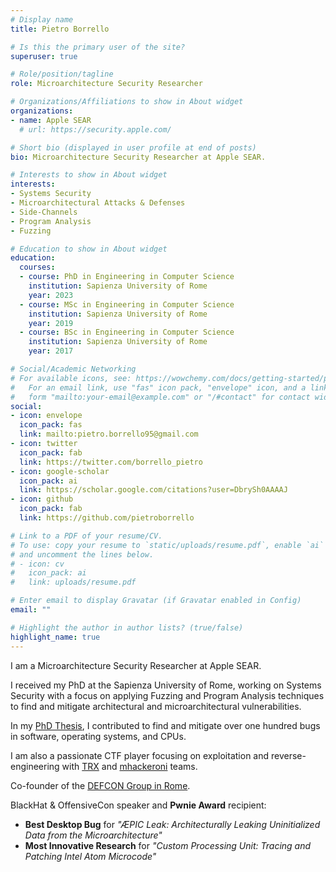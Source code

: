 ```yaml
---
# Display name
title: Pietro Borrello

# Is this the primary user of the site?
superuser: true

# Role/position/tagline
role: Microarchitecture Security Researcher

# Organizations/Affiliations to show in About widget
organizations:
- name: Apple SEAR
  # url: https://security.apple.com/

# Short bio (displayed in user profile at end of posts)
bio: Microarchitecture Security Researcher at Apple SEAR.

# Interests to show in About widget
interests:
- Systems Security
- Microarchitectural Attacks & Defenses
- Side-Channels
- Program Analysis
- Fuzzing

# Education to show in About widget
education:
  courses:
  - course: PhD in Engineering in Computer Science
    institution: Sapienza University of Rome
    year: 2023
  - course: MSc in Engineering in Computer Science
    institution: Sapienza University of Rome
    year: 2019
  - course: BSc in Engineering in Computer Science
    institution: Sapienza University of Rome
    year: 2017

# Social/Academic Networking
# For available icons, see: https://wowchemy.com/docs/getting-started/page-builder/#icons
#   For an email link, use "fas" icon pack, "envelope" icon, and a link in the
#   form "mailto:your-email@example.com" or "/#contact" for contact widget.
social:
- icon: envelope
  icon_pack: fas
  link: mailto:pietro.borrello95@gmail.com
- icon: twitter
  icon_pack: fab
  link: https://twitter.com/borrello_pietro
- icon: google-scholar
  icon_pack: ai
  link: https://scholar.google.com/citations?user=DbrySh0AAAAJ
- icon: github
  icon_pack: fab
  link: https://github.com/pietroborrello

# Link to a PDF of your resume/CV.
# To use: copy your resume to `static/uploads/resume.pdf`, enable `ai` icons in `params.toml`, 
# and uncomment the lines below.
# - icon: cv
#   icon_pack: ai
#   link: uploads/resume.pdf

# Enter email to display Gravatar (if Gravatar enabled in Config)
email: ""

# Highlight the author in author lists? (true/false)
highlight_name: true
---
```


I am a Microarchitecture Security Researcher at Apple SEAR.

I received my PhD at the Sapienza University of Rome, working on Systems Security with a focus on applying Fuzzing and Program Analysis techniques to find and mitigate architectural and microarchitectural vulnerabilities.

In my [PhD Thesis](uploads/Thesis-Pietro-Borrello.pdf), I contributed to find and mitigate over one hundred bugs in software, operating systems, and CPUs.

I am also a passionate CTF player focusing on exploitation and reverse-engineering with [TRX](https://theromanxpl0it.github.io/) and [mhackeroni](https://mhackeroni.it/) teams.

Co-founder of the [DEFCON Group in Rome](https://defcon11396.it/).

BlackHat & OffensiveCon speaker and **Pwnie Award** recipient:
- **Best Desktop Bug** for *"ÆPIC Leak: Architecturally Leaking Uninitialized Data from the Microarchitecture"*
- **Most Innovative Research** for *"Custom Processing Unit: Tracing and Patching Intel Atom Microcode"*
